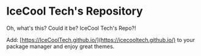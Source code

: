 # IceCool Tech's Repository

Oh, what's this?
Could it be? IceCool Tech's Repo?!

Add: [https://IceCoolTech.github.io/](https://icecooltech.github.io/) to your package manager and enjoy great themes.
